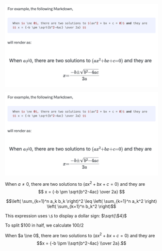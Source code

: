 ![MarineGEO circle logo](/JavaCode1.png "MarineGEO logo")

![MarineGEO circle logo](https://raw.githubusercontent.com/anvlasov/TextChat_fakeMsg/main/JavaCode1.png "MarineGEO logo")


When $a \ne 0$, there are two solutions to $(ax^2 + bx + c = 0)$ and they are 
$$ x = {-b \pm \sqrt{b^2-4ac} \over 2a} $$

$$\left( \sum_{k=1}^n a_k b_k \right)^2 \leq \left( \sum_{k=1}^n a_k^2 \right) \left( \sum_{k=1}^n b_k^2 \right)$$


This expression uses `\$` to display a dollar sign: $\sqrt{\$4}$


To split <span>$</span>100 in half, we calculate $100/2$

 When $a \\ne 0$,  there are two solutions to $(ax^2 + bx + c = 0)$ and they are $$x = {-b \\pm \\sqrt{b^2-4ac} \\over 2a}.$$
